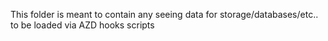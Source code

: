 This folder is meant to contain any seeing data for storage/databases/etc.. to be loaded via AZD hooks scripts